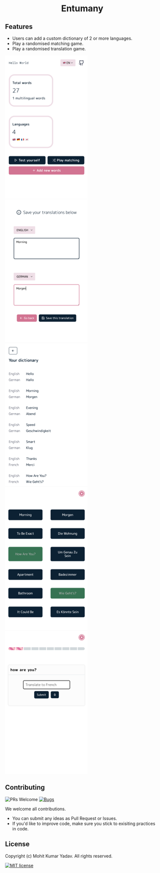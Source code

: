 <h1 align="center">Entumany</h1>

## Features

- Users can add a custom dictionary of 2 or more languages.
- Play a randomised matching game.
- Play a randomised translation game.

<div align="left">
    <img width="270" src="demo/home.png">
    <img width="270" src="demo/add.png">
    <img width="270" src="demo/list.png">
    <img width="270" src="demo/match-success.png">
    <img width="270" src="demo/play.png">
</div>

## Contributing

![PRs Welcome](https://img.shields.io/badge/PRs-welcome-brightgreen.svg?style=flat-square)
[![Bugs](https://img.shields.io/static/v1?label=Bugs&message=Report&color=red&style=flat-square)](https://github.com/mohitkyadav/entumany/issues)

We welcome all contributions.

- You can submit any ideas as Pull Request or Issues.
- If you'd like to improve code, make sure you stick to exisiting practices in code.


## License

Copyright (c) Mohit Kumar Yadav. All rights reserved.

[![MIT license](https://img.shields.io/badge/License-MIT-blue.svg?style=for-the-badge&color=orange)](https://github.com/mohitkyadav/entumany/blob/master/LICENSE)
